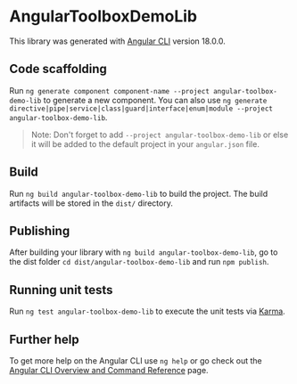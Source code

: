 # AngularToolboxDemoLib

This library was generated with [Angular CLI](https://github.com/angular/angular-cli) version 18.0.0.

## Code scaffolding

Run `ng generate component component-name --project angular-toolbox-demo-lib` to generate a new component. You can also use `ng generate directive|pipe|service|class|guard|interface|enum|module --project angular-toolbox-demo-lib`.
> Note: Don't forget to add `--project angular-toolbox-demo-lib` or else it will be added to the default project in your `angular.json` file. 

## Build

Run `ng build angular-toolbox-demo-lib` to build the project. The build artifacts will be stored in the `dist/` directory.

## Publishing

After building your library with `ng build angular-toolbox-demo-lib`, go to the dist folder `cd dist/angular-toolbox-demo-lib` and run `npm publish`.

## Running unit tests

Run `ng test angular-toolbox-demo-lib` to execute the unit tests via [Karma](https://karma-runner.github.io).

## Further help

To get more help on the Angular CLI use `ng help` or go check out the [Angular CLI Overview and Command Reference](https://angular.dev/tools/cli) page.
